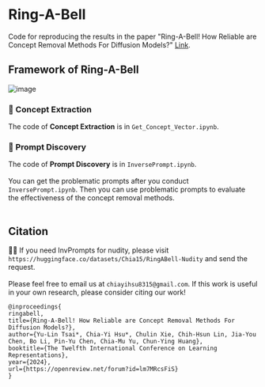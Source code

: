 # Ring-A-Bell


Code for reproducing the results in the paper "Ring-A-Bell! How Reliable are Concept Removal Methods For Diffusion Models?" [Link](<https://arxiv.org/abs/2310.10012>).

## Framework of Ring-A-Bell
![image](https://github.com/chiayi-hsu/Ring-A-Bell/blob/main/model_architecture.png)

### 📌 Concept Extraction
The code of **Concept Extraction** is in ```Get_Concept_Vector.ipynb```.
### 📌 Prompt Discovery
The code of **Prompt Discovery** is in ```InversePrompt.ipynb```.
<br>
<br>
You can get the problematic prompts after you conduct ```InversePrompt.ipynb```. Then you can use problematic prompts to evaluate the effectiveness of the concept removal methods.
<br>
<br>

## Citation
🔔🔔 If you need InvPrompts for nudity, please visit ``` https://huggingface.co/datasets/Chia15/RingABell-Nudity``` and send the request.
<br><br>
Please feel free to email us at ```chiayihsu8315@gmail.com```. If this work is useful in your own research, please consider citing our work!
```
@inproceedings{
ringabell,
title={Ring-A-Bell! How Reliable are Concept Removal Methods For Diffusion Models?},
author={Yu-Lin Tsai*, Chia-Yi Hsu*, Chulin Xie, Chih-Hsun Lin, Jia-You Chen, Bo Li, Pin-Yu Chen, Chia-Mu Yu, Chun-Ying Huang},
booktitle={The Twelfth International Conference on Learning Representations},
year={2024},
url={https://openreview.net/forum?id=lm7MRcsFiS}
}
```
